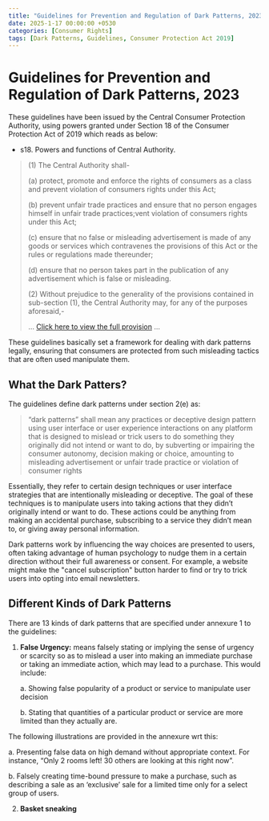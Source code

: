 ```yaml
---
title: "Guidelines for Prevention and Regulation of Dark Patterns, 2023"
date: 2025-1-17 00:00:00 +0530
categories: [Consumer Rights]
tags: [Dark Patterns, Guidelines, Consumer Protection Act 2019]
---
```


# Guidelines for Prevention and Regulation of Dark Patterns, 2023

These guidelines have been issued by the Central Consumer Protection Authority, using powers granted under Section 18 of the Consumer Protection Act of 2019 which reads as below: 

* s18. Powers and functions of Central Authority.
> (1) The Central Authority shall-
> 
> (a) protect, promote and enforce the rights of consumers as a class and prevent violation of consumers rights under this Act;
> 
> (b) prevent unfair trade practices and ensure that no person engages himself in unfair trade practices;vent violation of consumers rights under this Act;
> 
> (c) ensure that no false or misleading advertisement is made of any goods or services which contravenes the provisions of this Act or the rules or regulations made thereunder;
> 
> (d) ensure that no person takes part in the publication of any advertisement which is false or misleading.
>
>
> (2) Without prejudice to the generality of the provisions contained in sub-section (1), the Central Authority may, for any of the purposes aforesaid,-
> 
> ... [Click here to view the full provision](https://www.indiacode.nic.in/show-data?abv=CEN&statehandle=123456789/1362&actid=AC_CEN_21_44_00007_201935_1596441164903&sectionId=50043&sectionno=18&orderno=18&orgactid=AC_CEN_21_44_00007_201935_1596441164903 "Click to view sec. 18") ...
> 

These guidelines basically set a framework for dealing with dark patterns legally, ensuring that consumers are protected from such misleading tactics that are often used manipulate them. 

## What the Dark Patters?

The guidelines define dark patterns under section 2(e) as:

> “dark patterns” shall mean any practices or deceptive design pattern using user interface or user experience interactions on any platform that is designed to mislead or trick users to do something they originally did not intend or want to do, by subverting or impairing the consumer autonomy, decision making or choice, amounting to misleading advertisement or unfair trade practice or violation of consumer rights 

Essentially, they refer to certain design techniques or user interface strategies that are intentionally misleading or deceptive. The goal of these techniques is to manipulate users into taking actions that they didn’t originally intend or want to do. These actions could be anything from making an accidental purchase, subscribing to a service they didn’t mean to, or giving away personal information.

Dark patterns work by influencing the way choices are presented to users, often taking advantage of human psychology to nudge them in a certain direction without their full awareness or consent. For example, a website might make the "cancel subscription" button harder to find or try to trick users into opting into email newsletters.

## Different Kinds of Dark Patterns

There are 13 kinds of dark patterns that are specified under annexure 1 to the guidelines:

1. **False Urgency:** means falsely stating or implying the sense of urgency or scarcity so as to mislead a user into making an immediate purchase or taking an immediate action, which may lead to a purchase. This would include:
   
   a. Showing false popularity of a product or service to manipulate user decision
   
   b. Stating that quantities of a particular product or service are more limited than they actually are.

The following illustrations are provided in the annexure wrt this:

   a. Presenting false data on high demand without appropriate context. For instance, “Only 2 rooms left! 30 others are looking at this right now”.

   b. Falsely creating time-bound pressure to make a purchase, such as describing a sale as an ‘exclusive’ sale for a limited time only for a select group of users.  


2. **Basket sneaking**





